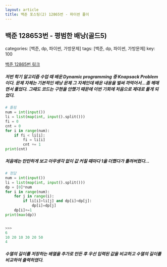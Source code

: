 ```yaml
---
layout: article
title: 백준 포스팅(2) 12865번 - 파이썬 풀이
---
```


## 백준 128653번 - 평범한 배낭(골드5)
categories:
  [백준, dp, 파이썬, 가방문제]
tags:
  [백준, dp, 파이썬, 가방문제]
key: 100

[백준 12865번 링크](https://www.acmicpc.net/problem/128653)
##### 저번 학기 알고리즘 수업 때 배운 Dynamic programming 중 Knapsack Problem이다. 문제 자체는 기본적인 배낭 문제 그 자체인데 배운 내용을 벌써 까먹어서...좀 헤매면서 풀었다. 그때도 코드는 구현을 안했기 때문에 이번 기회에 처음으로 제대로 풀게 되었다.
```python
# 틀림 
num = int(input())
li = list(map(int, input().split()))
fi = 0
cnt = 0
for i in range(num):
    if fi < li[i]:
        fi = li[i]
        cnt += 1
print(cnt)
```

#####  처음에는 만만하게 보고 아무생각 없이 값 커질 때마다 1을 더했다가 틀려버렸다... 

```python
# 정답
num = int(input())
li = list(map(int, input().split()))
dp = [0]*num
for i in range(num):
    for j in range(i):
        if li[i]>li[j] and dp[i]<dp[j]:
            dp[i]=dp[j]
    dp[i]+=1
print(max(dp))


>>>
6
10 20 10 30 20 50
4
```
##### 수열의 길이를 저장하는 배열을 추가로 만든 후 우선 입력된 값을 비교하고 수열의 길이를 비교하여 출력하였다.